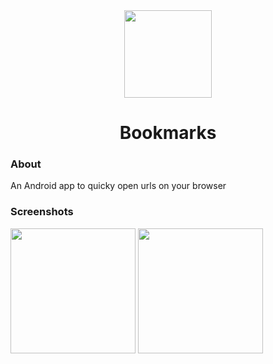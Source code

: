 <div align="center">
  <img height="140" src="https://github.com/lighttigerXIV/bookmarks/assets/35658492/845ab68b-aac6-485c-be06-05a7c66d6945">
  <h1>Bookmarks</h1>
</div>

### About
An Android app to quicky open urls on your browser

### Screenshots
<div>
  <img src="https://github.com/lighttigerXIV/bookmarks/assets/35658492/b12c6312-d914-43c0-b513-69edfc0f6cc5" width="200">
  <img src="https://github.com/lighttigerXIV/bookmarks/assets/35658492/84521028-156f-4ef4-81ed-590418ef8f55" width="200">

</div>

